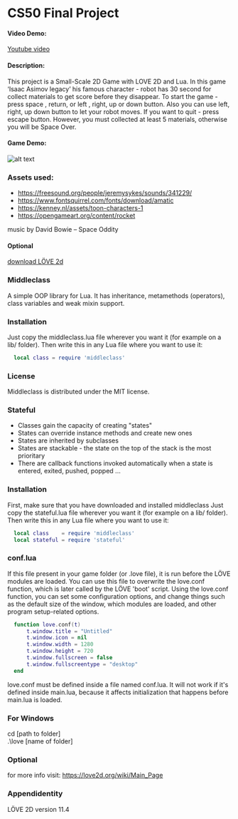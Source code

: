 
# CS50 Final Project

#### Video Demo:

[Youtube video](https://youtu.be/R7P-bvXrLLw)

#### Description:

This project is a Small-Scale 2D Game with LOVE 2D and Lua. In this game  ‘Isaac Asimov legacy’ his famous character - robot has 30 second for collect materials
to get score before they disappear. To start the game - press space , return, or left , right, up or down button. Also you can use left, right, up down button to let your robot moves. If you want to quit - press escape button. However, you must collected at least 5 materials, otherwise you will be Space Over.

#### Game Demo:

![alt text](https://github.com/MariaSnegireva/robot/blob/main/robot_preview.gif "GIF")

### Assets used:

* https://freesound.org/people/jeremysykes/sounds/341229/
* https://www.fontsquirrel.com/fonts/download/amatic
* https://kenney.nl/assets/toon-characters-1
* https://opengameart.org/content/rocket

music by David Bowie – Space Oddity

#### Optional

[download LÖVE 2d](https://love2d.org/)

### Middleclass

A simple OOP library for Lua. It has inheritance, metamethods (operators), class variables and weak mixin support.

### Installation

Just copy the middleclass.lua file wherever you want it (for example on a lib/ folder). Then write this in any Lua file where you want to use it:

```lua
  local class = require 'middleclass'
```

### License

Middleclass is distributed under the MIT license.

### Stateful

* Classes gain the capacity of creating "states"
* States can override instance methods and create new ones
* States are inherited by subclasses
* States are stackable - the state on the top of the stack is the most prioritary
* There are callback functions invoked automatically when a state is entered, exited, pushed, popped ...

### Installation

First, make sure that you have downloaded and installed middleclass
Just copy the stateful.lua file wherever you want it (for example on a lib/ folder). Then write this in any Lua file where you want to use it:

```lua
  local class    = require 'middleclass'
  local stateful = require 'stateful'
```

### conf.lua

If this file present in your game folder (or .love file), it is run before the LÖVE modules are loaded. You can use this file to overwrite the love.conf function, which is later called by the LÖVE 'boot' script. Using the love.conf function, you can set some configuration options, and change things such as the default size of the window, which modules are loaded, and other program setup-related options.

```lua
  function love.conf(t)
      t.window.title = "Untitled"
      t.window.icon = nil
      t.window.width = 1280
      t.window.height = 720
      t.window.fullscreen = false
      t.window.fullscreentype = "desktop"
  end
```

love.conf must be defined inside a file named conf.lua. It will not work if it's defined inside main.lua, because it affects initialization that happens before main.lua is loaded.

### For Windows

cd [path to folder] <br/>
.\love [name of folder] <br/>

### Optional

for more info visit: <https://love2d.org/wiki/Main_Page>

### Appendidentity

LÖVE 2D version 11.4
